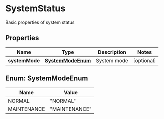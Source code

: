 

# SystemStatus

Basic properties of system status

## Properties

| Name | Type | Description | Notes |
|------------ | ------------- | ------------- | -------------|
|**systemMode** | [**SystemModeEnum**](#SystemModeEnum) | System mode |  [optional] |



## Enum: SystemModeEnum

| Name | Value |
|---- | -----|
| NORMAL | &quot;NORMAL&quot; |
| MAINTENANCE | &quot;MAINTENANCE&quot; |



